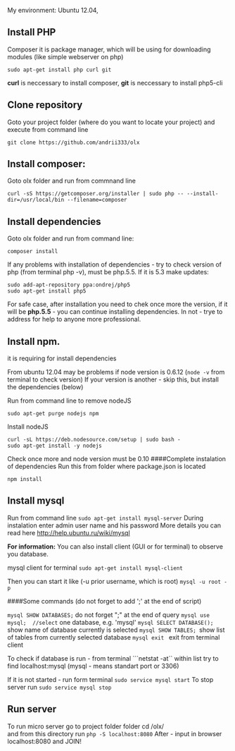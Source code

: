 
My environment:
Ubuntu 12.04, 


## Install PHP
Composer it is package manager, which will be using for downloading modules (like simple webserver on php)
```
sudo apt-get install php curl git   
```

**curl** is neccessary to install composer, 
**git** is neccessary to install php5-cli

## Clone repository
Goto your project folder (where do you want to locate your project)
and execute from command line
```
git clone https://github.com/andrii333/olx
```

## Install composer:
Goto olx folder and run from commnand line
```
curl -sS https://getcomposer.org/installer | sudo php -- --install-dir=/usr/local/bin --filename=composer
```


## Install dependencies
Goto olx folder and run from command line:
```
composer install
``` 


If any problems with installation of dependencies - try to check version of php (from terminal php -v), must be php.5.5.
If it is 5.3 make updates:
```
sudo add-apt-repository ppa:ondrej/php5
sudo apt-get install php5
```

For safe case, after installation you need to chek once more the version, if it will be **php.5.5** - you can continue installing dependencies. In not - trye to address for help to anyone more professional.


## Install npm. 
it is requiring for install dependencies

From ubuntu 12.04 may be problems if node version is 0.6.12 (```node -v``` from terminal  to check version)
If your version is another - skip this, but install the dependencies (below)

Run from command line to remove nodeJS
```
sudo apt-get purge nodejs npm
```

Install nodeJS
```
curl -sL https://deb.nodesource.com/setup | sudo bash -
sudo apt-get install -y nodejs
```
Check once more and node version must be 0.10
####Complete instalation of dependencies
Run this from folder where package.json is located
```
npm install 
```


## Install mysql
Run from command line
```sudo apt-get install mysql-server```
During instalation enter admin user name and his password
More details you can read here
http://help.ubuntu.ru/wiki/mysql

**For information:**
You can also install client (GUI or for terminal) to observe you database.

mysql client for terminal
```sudo apt-get install mysql-client```

Then you can start it like  (-u prior username, which is root)
```mysql -u root -p```

####Some commands (do not forget to add ';' at the end of script)

```mysql SHOW DATABASES;``` do not forget ";" at the end of query
```mysql use mysql;  //select``` one database, e.g. 'mysql'
```mysql SELECT DATABASE();``` show name of database currently is selected
```mysql SHOW TABLES; ```show list of tables from currently selected database
```mysql exit ``` exit from terminal client

To check if database is run - from terminal
```netstat -at``  within list try to find localhost:mysql (mysql - means standart port or 3306)

If it is not started - run form terminal
```sudo service mysql start```
To stop server run
```sudo service mysql stop```


## Run server
To run micro server go to project folder folder
cd /olx/  
and from this directory run 
```php -S localhost:8080```
After - input in browser localhost:8080 and JOIN!
